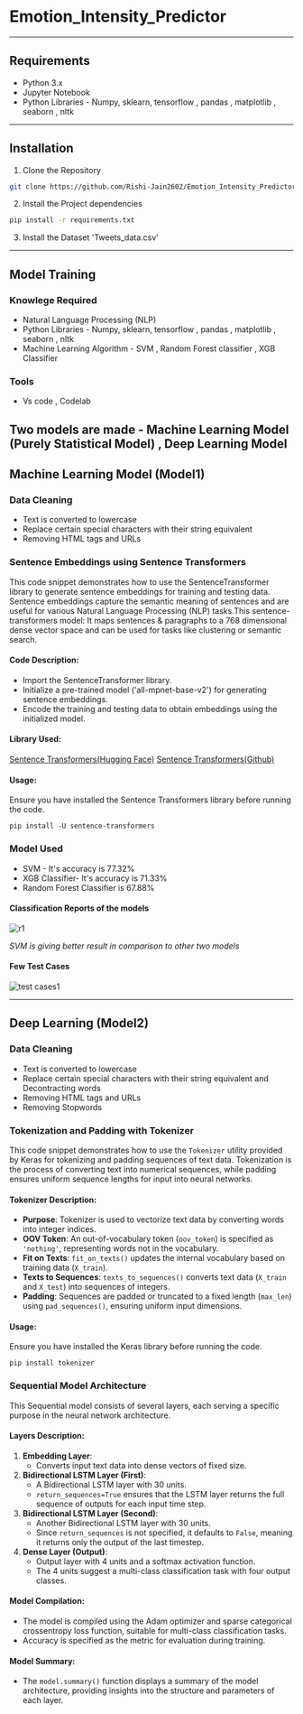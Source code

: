 # Emotion_Intensity_Predictor

***

## Requirements
- Python 3.x
- Jupyter Notebook
- Python Libraries - Numpy, sklearn, tensorflow , pandas , matplotlib , seaborn , nltk

***
 ## Installation
1. Clone the Repository
``` bash
git clone https://github.com/Rishi-Jain2602/Emotion_Intensity_Predictor.git
```
2. Install the Project dependencies
```bash
pip install -r requirements.txt
```
3. Install the Dataset 'Tweets_data.csv'
   
****

## Model Training

### Knowlege Required
- Natural Language Processing (NLP)
- Python Libraries - Numpy, sklearn, tensorflow , pandas , matplotlib , seaborn , nltk
- Machine Learning Algorithm  - SVM , Random Forest classifier , XGB Classifier

### Tools
- Vs code , Codelab

## Two models are made - Machine Learning Model (Purely Statistical Model) , Deep Learning Model

## Machine Learning Model (Model1)

### Data Cleaning
- Text is converted to lowercase
- Replace certain special characters with their string equivalent 
- Removing HTML tags and URLs
  
### Sentence Embeddings using Sentence Transformers

This code snippet demonstrates how to use the SentenceTransformer library to generate sentence embeddings for training and testing data. Sentence embeddings capture the semantic meaning of sentences and are useful for various Natural Language Processing (NLP) tasks.This sentence-transformers model: It maps sentences & paragraphs to a 768 dimensional dense vector space and can be used for tasks like clustering or semantic search.

#### Code Description:
- Import the SentenceTransformer library.
- Initialize a pre-trained model ('all-mpnet-base-v2') for generating sentence embeddings.
- Encode the training and testing data to obtain embeddings using the initialized model.

#### Library Used:
[Sentence Transformers(Hugging Face)](https://huggingface.co/sentence-transformers/all-mpnet-base-v2)
[Sentence Transformers(Github)](https://github.com/UKPLab/sentence-transformers)

#### Usage:
Ensure you have installed the Sentence Transformers library before running the code.

```
pip install -U sentence-transformers
```

### Model Used

- SVM - It's accuracy is 77.32%
- XGB Classifier- It's accuracy is 71.33%
- Random Forest Classifier is 67.88%
#### Classification Reports of the models

![r1](https://github.com/Rishi-Jain2602/Emotion_Intensity_Predictor/assets/118871883/511d1150-fd60-4ef6-9e10-773a9129f28c)


*SVM is giving better result in comparison to other two models*


#### Few Test Cases

![test cases1](https://github.com/Rishi-Jain2602/Emotion_Intensity_Predictor/assets/118871883/f19eea98-825b-4076-a235-2e7a8674272b)



***
## Deep Learning (Model2)

### Data Cleaning
- Text is converted to lowercase
- Replace certain special characters with their string equivalent and Decontracting words
- Removing HTML tags and URLs
- Removing Stopwords

### Tokenization and Padding with Tokenizer

This code snippet demonstrates how to use the `Tokenizer` utility provided by Keras for tokenizing and padding sequences of text data. Tokenization is the process of converting text into numerical sequences, while padding ensures uniform sequence lengths for input into neural networks.

#### Tokenizer Description:
- **Purpose**: Tokenizer is used to vectorize text data by converting words into integer indices.
- **OOV Token**: An out-of-vocabulary token (`oov_token`) is specified as `'nothing'`, representing words not in the vocabulary.
- **Fit on Texts**: `fit_on_texts()` updates the internal vocabulary based on training data (`X_train`).
- **Texts to Sequences**: `texts_to_sequences()` converts text data (`X_train` and `X_test`) into sequences of integers.
- **Padding**: Sequences are padded or truncated to a fixed length (`max_len`) using `pad_sequences()`, ensuring uniform input dimensions.

#### Usage:
Ensure you have installed the Keras library before running the code.
```
pip install tokenizer
```

### Sequential Model Architecture

This Sequential model consists of several layers, each serving a specific purpose in the neural network architecture.
#### Layers Description:
1. **Embedding Layer**:
   - Converts input text data into dense vectors of fixed size.
2. **Bidirectional LSTM Layer (First)**:
   - A Bidirectional LSTM layer with 30 units.
   - `return_sequences=True` ensures that the LSTM layer returns the full sequence of outputs for each input time step.
3. **Bidirectional LSTM Layer (Second)**:
   - Another Bidirectional LSTM layer with 30 units.
   - Since `return_sequences` is not specified, it defaults to `False`, meaning it returns only the output of the last timestep.
4. **Dense Layer (Output)**:
   - Output layer with 4 units and a softmax activation function.
   - The 4 units suggest a multi-class classification task with four output classes.

#### Model Compilation:
- The model is compiled using the Adam optimizer and sparse categorical crossentropy loss function, suitable for multi-class classification tasks.
- Accuracy is specified as the metric for evaluation during training.

#### Model Summary:
- The `model.summary()` function displays a summary of the model architecture, providing insights into the structure and parameters of each layer.
